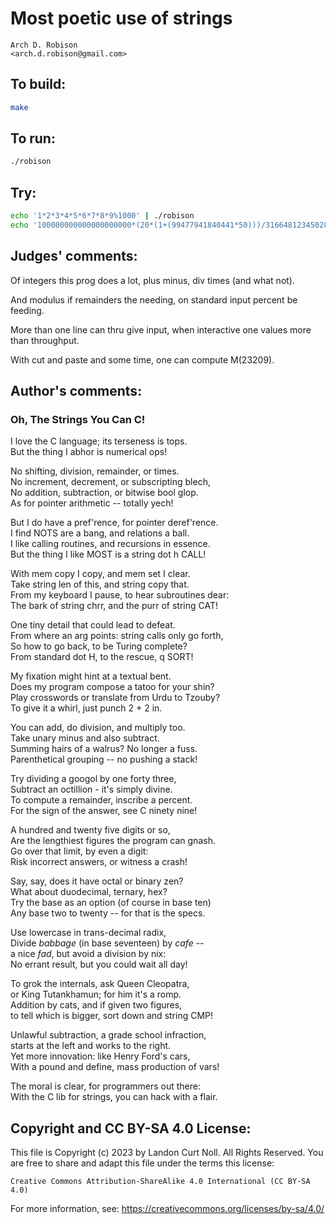 # Most poetic use of strings

    Arch D. Robison  
    <arch.d.robison@gmail.com>  

## To build:

```sh
make
```

## To run:

```sh
./robison
```

## Try:

```sh
echo '1*2*3*4*5*6*7*8*9%1000' | ./robison
echo '100000000000000000000*(20*(1+(99477941840441*50)))/31664812345028528' | ./robison
```

## Judges' comments:

Of integers this prog does a lot,
plus minus, div times (and what not).

And modulus if remainders the needing,
on standard input percent be feeding.

More than one line can thru give input,
when interactive one values more than throughput.

With cut and paste and some time,
one can compute M(23209).

## Author's comments:

### Oh, The Strings You Can C!

I love the C language; its terseness is tops.  
But the thing I abhor is numerical ops!  

No shifting, division, remainder, or times.  
No increment, decrement, or subscripting blech,  
No addition, subtraction, or bitwise bool glop.  
As for pointer arithmetic -- totally yech!  

But I do have a pref'rence, for pointer deref'rence.  
I find NOTS are a bang, and relations a ball.  
I like calling routines, and recursions in essence.   
But the thing I like MOST is a string dot h CALL!   

With mem copy I copy, and mem set I clear.   
Take string len of this, and string copy that.  
From my keyboard I pause, to hear subroutines dear:   
The bark of string chrr, and the purr of string CAT!  

One tiny detail that could lead to defeat.  
From where an arg points: string calls only go forth,  
So how to go back, to be Turing complete?  
From standard dot H, to the rescue, q SORT!  

My fixation might hint at a textual bent.          
Does my program compose a tatoo for your shin?     
Play crosswords or translate from Urdu to Tzouby?  
To give it a whirl, just punch 2 + 2 in.  

You can add, do division, and multiply too.  
Take unary minus and also subtract.  
Summing hairs of a walrus?  No longer a fuss.  
Parenthetical grouping -- no pushing a stack!  

Try dividing a googol by one forty three,    
Subtract an octillion - it's simply divine.  
To compute a remainder, inscribe a percent.  
For the sign of the answer, see C ninety nine!    

A hundred and twenty five digits or so,  
Are the lengthiest figures the program can gnash.  
Go over that limit, by even a digit:     
Risk incorrect answers, or witness a crash!  

Say, say, does it have octal or binary zen?  
What about duodecimal, ternary, hex?         
Try the base as an option (of course in base ten)  
Any base two to twenty -- for that is the specs.   

Use lowercase in trans-decimal radix,               
Divide *babbage* (in base seventeen) by *cafe* --   
a nice *fad*, but avoid a division by nix:          
No errant result, but you could wait all day!       

To grok the internals, ask Queen Cleopatra,  
or King Tutankhamun; for him it's a romp.    
Addition by cats, and if given two figures,  
to tell which is bigger, sort down and string CMP!  

Unlawful subtraction, a grade school infraction,   
starts at the left and works to the right.    
Yet more innovation: like Henry Ford's cars,  
With a pound and define, mass production of vars!  

The moral is clear, for programmers out there:   
With the C lib for strings, you can hack with a flair.  

## Copyright and CC BY-SA 4.0 License:

This file is Copyright (c) 2023 by Landon Curt Noll.  All Rights Reserved.
You are free to share and adapt this file under the terms this license:

    Creative Commons Attribution-ShareAlike 4.0 International (CC BY-SA 4.0)

For more information, see: https://creativecommons.org/licenses/by-sa/4.0/
